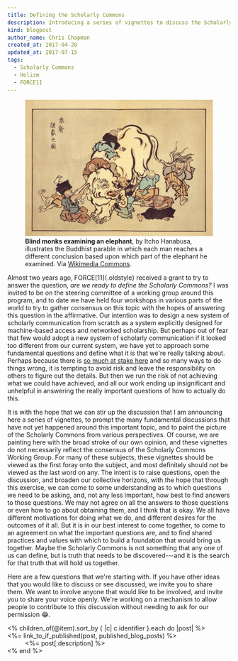 ```yaml
---
title: Defining the Scholarly Commons
description: Introducing a series of vignettes to discuss the Scholarly Commons.
kind: blogpost
author_name: Chris Chapman
created_at: 2017-04-20
updated_at: 2017-07-15
tags:
  - Scholarly Commons
  - Holism
  - FORCE11
---
```


<figure id="blind-monks-examining-an-elephant" property="schema:sharedContent" class="img" resource="#blind-monks-examining-an-elephant" typeof="schema:ImageObject">
  <link property="schema:representativeOfPage" resource="schema:True" />
  <meta property="schema:width" content="620 px" datatype="schema:Distance" />
  <meta property="schema:height" content="449 px" datatype="schema:Distance" />
  <meta property="schema:contentSize" content="50KB" />
  <img property="schema:contentUrl" class="static" alt="Eight blind Buddhist monks are depicted examining different parts of an elephant" src="Blind_monks_examining_an_elephant.jpg" />
  <figcaption property="schema:caption"><b>Blind monks examining an elephant</b>, by Itcho Hanabusa, illustrates the Buddhist parable in which each man reaches a different conclusion based upon which part of the elephant he examined. Via <a href="https://commons.wikimedia.org/wiki/File:Blind_monks_examining_an_elephant.jpg">Wikimedia Commons</a>.</figcaption>
</figure>

Almost two years ago, FORCE[11]{.oldstyle} received a grant to try to answer
the question, _are we ready to define the Scholarly Commons?_ I was invited to
be on the steering committee of a working group around this program, and to
date we have held four workshops in various parts of the world to try to gather
consensus on this topic with the hopes of answering this question in the
affirmative. Our intention was to design a new system of scholarly
communication from scratch as a system explicitly designed for machine-based
access and networked scholarship. But perhaps out of fear that few would adopt
a new system of scholarly communication if it looked too different from our
current system, we have yet to approach some fundamental questions and define
what it is that we're really talking about. Perhaps because there is [so much
at stake here][f11 discussion] and so many ways to do things wrong, it is
tempting to avoid risk and leave the responsibility on others to figure out the
details. But then we run the risk of not achieving what we could have achieved,
and all our work ending up insignificant and unhelpful in answering the really
important questions of how to actually do this.

It is with the hope that we can stir up the discussion that I am announcing
here a series of vignettes, to prompt the many fundamental discussions that
have not yet happened around this important topic, and to paint the picture of
the Scholarly Commons from various perspectives. Of course, we are painting
here with the broad stroke of our own opinion, and these vignettes do not
necessarily reflect the consensus of the Scholarly Commons Working Group. For
many of these subjects, these vignettes should be viewed as the first foray
onto the subject, and most definitely should _not_ be viewed as the last word
on any. The intent is to raise questions, open the discussion, and broaden our
collective horizons, with the hope that through this exercise, we can come to
some understanding as to which questions we need to be asking, and, not any
less important, how best to find answers to those questions. We may not agree
on all the answers to those questions or even how to go about obtaining them,
and I think that is okay. We all have different motivations for doing what we
do, and different desires for the outcomes of it all. But it is in our best
interest to come together, to come to an agreement on what the important
questions are, and to find shared practices and values with which to build a
foundation that would bring us together. Maybe the Scholarly Commons is not
something that any one of us can define, but is truth that needs to be
discovered---and it is the search for that truth that will hold us together.

<!--MORE-->

Here are a few questions that we're starting with. If you have other ideas that
you would like to discuss or see discussed, we invite you to share them. We
want to involve anyone that would like to be involved, and invite you to share
your voice openly. We're working on a mechanism to allow people to contribute
to this discussion without needing to ask for our permission :joy:.

<dl>
<% children_of(@item).sort_by { |c| c.identifier }.each do |post| %>
  <dt><%= link_to_if_published(post, published_blog_posts) %></dt>
  <dd><%= post[:description] %></dd>
<% end %>
</dl>

[f11 discussion]: <https://groups.google.com/a/force11.org/forum/#!topic/f11discussion/_jE0D4ns_RQ>
